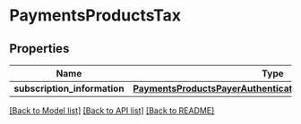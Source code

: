 # PaymentsProductsTax

## Properties
Name | Type | Description | Notes
------------ | ------------- | ------------- | -------------
**subscription_information** | [**PaymentsProductsPayerAuthenticationSubscriptionInformation**](PaymentsProductsPayerAuthenticationSubscriptionInformation.md) |  | [optional] 

[[Back to Model list]](../README.md#documentation-for-models) [[Back to API list]](../README.md#documentation-for-api-endpoints) [[Back to README]](../README.md)


